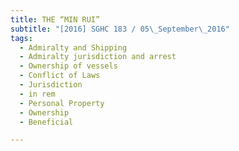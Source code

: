 ```yaml
---
title: THE “MIN RUI” 
subtitle: "[2016] SGHC 183 / 05\_September\_2016"
tags:
  - Admiralty and Shipping
  - Admiralty jurisdiction and arrest
  - Ownership of vessels
  - Conflict of Laws
  - Jurisdiction
  - in rem
  - Personal Property
  - Ownership
  - Beneficial

---
```


